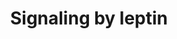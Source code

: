 ---
annotations:
- type: Pathway Ontology
  value: signaling pathway
authors:
- ReactomeTeam
- Egonw
- Eweitz
description: Leptin (LEP, OB, OBS), a circulating adipokine, and its receptor LEPR
  (DB, OBR) control food intake and energy balance and are implicated in obesity-related
  diseases (recently reviewed in Amitani et al. 2013, Dunmore and Brown 2013, Cottrell
  and Mercer 2012, La Cava 2012, Marroqui et al. 2012, Paz-Filho et al. 2012, Denver
  et al. 2011, Lee 2011, Marino et al. 2011, Morton and Schwartz 2011, Scherer and
  Buettner 2011, Shan and Yeo 2011, Wauman and Tavernier 2011, Dardeno et al. 2010,
  Bjorbaek 2009, Morris and Rui 2009, Myers et al. 2008), including cancer (Guo et
  al. 2012), inflammation (Newman and Gonzalez-Perez 2013, Iikuni et al. 2008), and
  angiogenesis (Gonzalez-Perez et al. 2013).<br>The identification of spontaneous
  mutations in the leptin gene (ob or LEP) and the leptin receptor gene (Ob-R, db
  or LEPR) genes in mice opened up a new field in obesity research. Leptin was discovered
  as the product of the gene affected by the ob (obesity) mutation, which causes obesity
  in mice. Likewise LEPR is the product of the gene affected by the db (diabetic)
  mutation. Leptin binding to LEPR induces canonical (JAK2/STATs; MAPK/ERK 1/2, PI-3K/AKT)
  and non-canonical signaling pathways (PKC, JNK, p38 MAPK and AMPK) in diverse cell
  types. The binding of leptin to the long isoform of LEPR (OB-Rl) initiates a phosphorylation
  cascade that results in transcriptional activation of target genes by STAT5 and
  STAT3 and activation of the PI3K pathway(not shown here), the MAPK/ERK pathway,
  and the mTOR/S6K pathway. Shorter LEPR isoforms with truncated intracellular domains
  are unable to activate the STAT pathway, but can transduce signals by way of activation
  of JAK2, IRS-1 or ERKs, including MAPKs.<br>LEPR is constitutively bound to the
  JAK2 kinase. Binding of LEP to LEPR causes a conformational change in LEPR that
  activates JAK2 autophosphorylation followed by phosphorylation of LEPR by JAK2.
  Phosphorylated LEPR binds STAT3, STAT5, and SHP2 which are then phosphorylated by
  JAK2. Phosphorylated JAK2 binds SH2B1 which then binds IRS1/2, resulting in phosphorylation
  of IRS1/2 by JAK2. Phosphorylated STAT3 and STAT5 dimerize and translocate to the
  nucleus where they activate transcription of target genes (Jovanovic et al. 2010).
  SHP2 activates the MAPK pathway. IRS1/2 activate the PI3K/AKT pathway which may
  be the activator of mTOR/S6K.<br>Several isoforms of LEPR have been identified (reviewed
  in Gorska et al. 2010). The long isoform (LEPRb, OBRb) is expressed in the hypothalamus
  and all types of immune cells. It is the only isoform known to fully activate signaling
  pathways in response to leptin. Shorter isoforms (LEPRa, LEPRc, LEPRd, and a soluble
  isoform LEPRe) are able to interact with JAK kinases and activate other pathways,
  however their roles in energy homeostasis are not fully characterized.   View original
  pathway at [http://www.reactome.org/PathwayBrowser/#DIAGRAM=2586552 Reactome].
last-edited: 2021-05-09
organisms:
- Homo sapiens
redirect_from:
- /index.php/Pathway:WP3374
- /instance/WP3374
schema-jsonld:
- '@context': https://schema.org/
  '@id': https://wikipathways.github.io/pathways/WP3374.html
  '@type': Dataset
  creator:
    '@type': Organization
    name: WikiPathways
  description: Leptin (LEP, OB, OBS), a circulating adipokine, and its receptor LEPR
    (DB, OBR) control food intake and energy balance and are implicated in obesity-related
    diseases (recently reviewed in Amitani et al. 2013, Dunmore and Brown 2013, Cottrell
    and Mercer 2012, La Cava 2012, Marroqui et al. 2012, Paz-Filho et al. 2012, Denver
    et al. 2011, Lee 2011, Marino et al. 2011, Morton and Schwartz 2011, Scherer and
    Buettner 2011, Shan and Yeo 2011, Wauman and Tavernier 2011, Dardeno et al. 2010,
    Bjorbaek 2009, Morris and Rui 2009, Myers et al. 2008), including cancer (Guo
    et al. 2012), inflammation (Newman and Gonzalez-Perez 2013, Iikuni et al. 2008),
    and angiogenesis (Gonzalez-Perez et al. 2013).<br>The identification of spontaneous
    mutations in the leptin gene (ob or LEP) and the leptin receptor gene (Ob-R, db
    or LEPR) genes in mice opened up a new field in obesity research. Leptin was discovered
    as the product of the gene affected by the ob (obesity) mutation, which causes
    obesity in mice. Likewise LEPR is the product of the gene affected by the db (diabetic)
    mutation. Leptin binding to LEPR induces canonical (JAK2/STATs; MAPK/ERK 1/2,
    PI-3K/AKT) and non-canonical signaling pathways (PKC, JNK, p38 MAPK and AMPK)
    in diverse cell types. The binding of leptin to the long isoform of LEPR (OB-Rl)
    initiates a phosphorylation cascade that results in transcriptional activation
    of target genes by STAT5 and STAT3 and activation of the PI3K pathway(not shown
    here), the MAPK/ERK pathway, and the mTOR/S6K pathway. Shorter LEPR isoforms with
    truncated intracellular domains are unable to activate the STAT pathway, but can
    transduce signals by way of activation of JAK2, IRS-1 or ERKs, including MAPKs.<br>LEPR
    is constitutively bound to the JAK2 kinase. Binding of LEP to LEPR causes a conformational
    change in LEPR that activates JAK2 autophosphorylation followed by phosphorylation
    of LEPR by JAK2. Phosphorylated LEPR binds STAT3, STAT5, and SHP2 which are then
    phosphorylated by JAK2. Phosphorylated JAK2 binds SH2B1 which then binds IRS1/2,
    resulting in phosphorylation of IRS1/2 by JAK2. Phosphorylated STAT3 and STAT5
    dimerize and translocate to the nucleus where they activate transcription of target
    genes (Jovanovic et al. 2010). SHP2 activates the MAPK pathway. IRS1/2 activate
    the PI3K/AKT pathway which may be the activator of mTOR/S6K.<br>Several isoforms
    of LEPR have been identified (reviewed in Gorska et al. 2010). The long isoform
    (LEPRb, OBRb) is expressed in the hypothalamus and all types of immune cells.
    It is the only isoform known to fully activate signaling pathways in response
    to leptin. Shorter isoforms (LEPRa, LEPRc, LEPRd, and a soluble isoform LEPRe)
    are able to interact with JAK kinases and activate other pathways, however their
    roles in energy homeostasis are not fully characterized.   View original pathway
    at [http://www.reactome.org/PathwayBrowser/#DIAGRAM=2586552 Reactome].
  keywords:
  - LEP:p-LEPR:p-JAK2:STAT3
  - p-STAT5A, p-STAT5B
  - cascade
  - STAT3
  - 'p-Y546,Y584-PTPN11 '
  - 'STAT3 '
  - PTPN11
  - 'p-Y-IRS2 '
  - 'p-Y-IRS1 '
  - 'SOCS3 '
  - p-STAT5 dimer
  - LEP:p-LEPR:p-JAK2:SH2B1:p-IRS1,2
  - 'SH2B1-2 '
  - LEP:p-LEPR:p-JAK2:SOCS3
  - 'p-Y986,Y1079,Y1141-LEPR-1 '
  - LEP:p-LEPR:p-JAK2:SH2B1:IRS1,2
  - 'LEPR-1 '
  - 'PTPN11 '
  - SH2B1-2
  - SOCS3
  - LEPR:JAK2
  - LEP:LEPR:p-JAK2
  - LEP:p-LEPR:p-JAK2
  - LEP:p-LEPR:p-JAK2:SHP2
  - LEP:p-LEPR:p-JAK2:p-STAT3
  - p-Y705-STAT3 dimer
  - 'IRS1 '
  - LEP:LEPR:JAK2
  - ADP
  - p-Y705-STAT3
  - ATP
  - IRS1,2
  - 'STAT5A '
  - LEP:p-LEPR:p-JAK2:p-STAT5
  - RAF/MAP kinase
  - 'p-Y705-STAT3 '
  - LEP
  - 'p-Y699-STAT5B '
  - 'STAT5B '
  - 'IRS2 '
  - STAT5A,STAT5B
  - LEP:p-LEPR:p-JAK2:p-SHP2
  - 'LEP '
  - 'p-12Y-JAK2 '
  - 'JAK2 '
  - 'p-Y694-STAT5A '
  - LEP:p-LEPR:p-JAK2:SH2B1
  - LEP:p-LEPR:p-JAK2:STAT5
  license: CC0
  name: Signaling by leptin
seo: CreativeWork
title: Signaling by leptin
wpid: WP3374
---